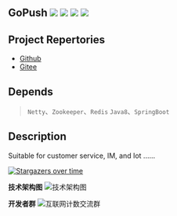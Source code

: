 ## GoPush ![](https://img.shields.io/github/stars/pinkhello/gopush?color=0088ff) ![](https://img.shields.io/github/forks/pinkhello/gopush?color=0088ff) ![](https://img.shields.io/github/issues/pinkhello/gopush?color=0088ff) ![](https://img.shields.io/github/issues-pr/pinkhello/gopush?color=0088ff)

## Project Repertories
- [Github](https://github.com/pinkhello/gopush)
- [Gitee](https://gitee.com/openWolf/gopush)
  
## Depends
> `Netty`、`Zookeeper`、`Redis`
> `Java8`、`SpringBoot`

## Description
Suitable for customer service, IM, and Iot ...... 

[![Stargazers over time](https://starchart.cc/PinkHello/GoPush.svg)](https://starchart.cc/PinkHello/GoPush)

**技术架构图**
![技术架构图](https://git.oschina.net/uploads/images/2017/0627/092129_ddd20f29_7872.png "技术架构图")

**开发者群**
![互联网计数交流群](https://git.oschina.net/uploads/images/2017/0620/135851_c1d11a6b_7872.png "扫一扫")
